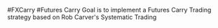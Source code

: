 #FXCarry
#Futures Carry
Goal is to implement a Futures Carry Trading strategy based on Rob Carver's Systematic Trading
